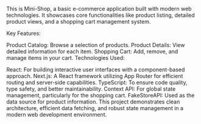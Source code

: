 This is Mini-Shop, a basic e-commerce application built with modern web technologies. It showcases core functionalities like product listing, detailed product views, and a shopping cart management system.

Key Features:

Product Catalog: Browse a selection of products.
Product Details: View detailed information for each item.
Shopping Cart: Add, remove, and manage items in your cart.
Technologies Used:

React: For building interactive user interfaces with a component-based approach.
Next.js: A React framework utilizing App Router for efficient routing and server-side capabilities.
TypeScript: To ensure code quality, type safety, and better maintainability.
Context API: For global state management, particularly for the shopping cart.
FakeStoreAPI: Used as the data source for product information.
This project demonstrates clean architecture, efficient data fetching, and robust state management in a modern web development environment.
